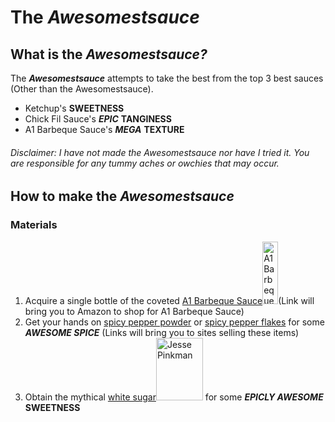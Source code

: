 # The <em><strong>Awesomestsauce</strong></em>
<!-- WHAT IS THE AWESOMESTSAUCE -->
<div id=Information>
  <h2>What is the <em><strong>Awesomestsauce?</strong></em></h2>
  The <em><strong>Awesomestsauce</strong></em> attempts to take the best from the top 3 best sauces (Other than the Awesomestsauce).
  <ul>
    <li>Ketchup's <strong>SWEETNESS</strong></li>
    <li>Chick Fil Sauce's <em><strong>EPIC</strong></em> <strong>TANGINESS</strong></li>
    <li>A1 Barbeque Sauce's <em><strong>MEGA</strong></em> <strong>TEXTURE</strong></li>
  </ul>
</div>

<!-- INSTRUCTIONS -->
<div id=Instructions>
  <h6>Disclaimer: I have not made the Awesomestsauce nor have I tried it. You are responsible for any tummy aches or owchies that may occur.</h6>
  <h2>How to make the <em><strong>Awesomestsauce</strong></em></h2>
  <h3>Materials</h3>
  <ol>
    <li>Acquire a single bottle of the coveted <a href="https://www.amazon.com/Steak-Sauce-Hickory-Bulls-Eye-Barbecue/dp/B0016DCA0I"/>A1 Barbeque Sauce</a><img src="https://m.media-amazon.com/images/I/61UzebP+c5L._AC_UF894,1000_QL80_.jpg" height="100px" width="25px" alt="A1 Barbeque Sauce">(Link will bring you to Amazon to shop for A1 Barbeque Sauce)</li>
    <li>Get your hands on <a href="https://www.amazon.com/Cayenne-Pepper-Natural-Commercial-Cooking/dp/B09P9LY77W/ref=sr_1_1_sspa?keywords=Red+Pepper&qid=1695409801&sr=8-1-spons&sp_csd=d2lkZ2V0TmFtZT1zcF9hdGY&psc=1"/>spicy pepper powder</a> or <a href="https://www.amazon.com/Spice-Classics-Crushed-Pepper-Ounce/dp/B00IYNQ1EY/ref=sr_1_3?keywords=Red+Pepper&qid=1695409801&sr=8-3"/>spicy pepper flakes</a> for some <em><strong>AWESOME SPICE</strong></em> (Links will bring you to sites selling these items)</li>
    <li>Obtain the mythical <a href="https://www.walmart.com/ip/Great-Value-Pure-Granulated-Sugar-4-lb/10315162"/>white sugar</a><img src="https://static.wikia.nocookie.net/breakingbad/images/9/95/JesseS5.jpg/revision/latest/scale-to-width/360?cb=20120620012441" height="100" width="75" alt="Jesse Pinkman"> for some <strong><em>EPICLY AWESOME</em></strong> <strong>SWEETNESS</strong></li>
  </ol>
</div>
